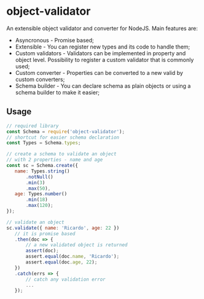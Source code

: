 # object-validator
An extensible object validator and converter for NodeJS. Main features are:

* Asyncronous - Promise based;
* Extensible - You can register new types and its code to handle them;
* Custom validators - Validators can be implemented in property and object level. Possibility to register a custom validator that is commonly used;
* Custom converter - Properties can be converted to a new valid by custom converters;
* Schema builder - You can declare schema as plain objects or using a schema builder to make it easier;

## Usage

 ```javascript
 // required library
 const Schema = require('object-validator');
 // shortcut for easier schema declaration
 const Types = Schema.types;

 // create a schema to validate an object
 // with 2 properties - name and age
 const sc = Schema.create({
    name: Types.string()
        .notNull()
        .min(3)
        .max(50),
    age: Types.number()
        .min(18)
        .max(120);
 });

 // validate an object
 sc.validate({ name: 'Ricardo', age: 22 })
    // it is promise based
    .then(doc => {
        // a new validated object is returned
        assert(doc);
        assert.equal(doc.name, 'Ricardo');
        assert.equal(doc.age, 22);
    })
    .catch(errs => {
        // catch any validation error
        ...
    });
 ```

